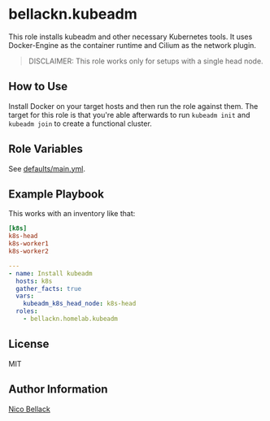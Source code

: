 # bellackn.kubeadm

This role installs kubeadm and other necessary Kubernetes tools. It uses
Docker-Engine as the container runtime and Cilium as the network plugin.

> DISCLAIMER: This role works only for setups with a single head node.

## How to Use

Install Docker on your target hosts and then run the role against them. The
target for this role is that you're able afterwards to run `kubeadm init` and
`kubeadm join` to create a functional cluster.

## Role Variables

See [defaults/main.yml](defaults/main.yml).

## Example Playbook

This works with an inventory like that:

```ini
[k8s]
k8s-head
k8s-worker1
k8s-worker2
```

```yaml
---
- name: Install kubeadm
  hosts: k8s
  gather_facts: true
  vars:
    kubeadm_k8s_head_node: k8s-head
  roles:
    - bellackn.homelab.kubeadm
```

## License

MIT

## Author Information

[Nico Bellack](mailto:hello@bellack.dev)
